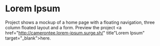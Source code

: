 # Lorem Ipsum #

Project shows a mockup of a home page with a floating navigation, three column floated layout and a form. Preview the project <a href="http://camerontee.lorem-ipsum.surge.sh/" title"Lorem Ipsum" target="_blank">here</a>.
